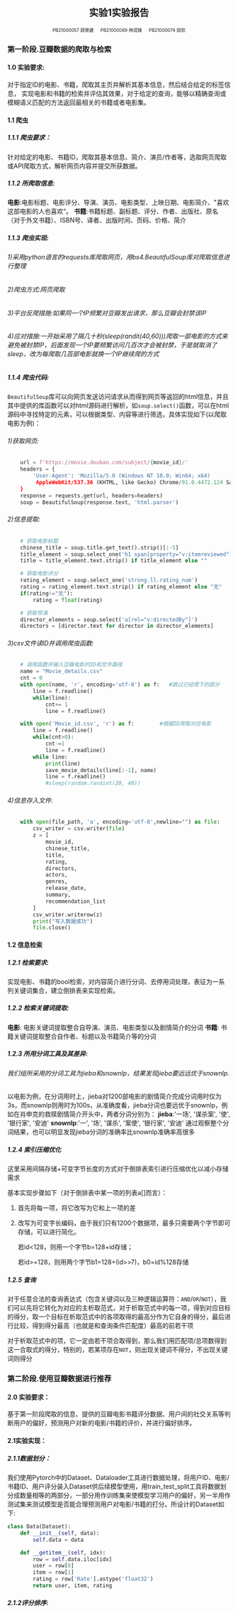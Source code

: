 ## <center> 实验1实验报告
<font size = 1> <center> PB21000057 顾荣建 &emsp; PB21000069 林润锋 &emsp; PB21000074 田钦 </center></font>

### 第一阶段.豆瓣数据的爬取与检索
#### 1.0 实验要求:
对于指定ID的电影、书籍，爬取其主页并解析其基本信息，然后结合给定的标签信息， 实现电影和书籍的检索并评估其效果，对于给定的查询，能够以精确查询或模糊语义匹配的方法返回最相关的书籍或者电影集。
#### 1.1 爬虫
##### 1.1.1 爬虫要求：
针对给定的电影、书籍ID，爬取其基本信息、简介、演员/作者等，选取网页爬取或API爬取方式，解析网页内容并提交所获数据。
##### 1.1.2 所爬取信息:
**电影**:电影标题、电影评分、导演、演员、电影类型、上映日期、电影简介、"喜欢这部电影的人也喜欢“。
**书籍**:书籍标题、副标题、评分、作者、出版社、原名（对于外文书籍）、ISBN号、译者、出版时间、页码、价格、简介

##### 1.1.3 爬虫实现:
###### 1)采用python语言的requests库爬取网页，用bs4.BeautifulSoup库对爬取信息进行整理
###### 2)爬虫方式:网页爬取
###### 3)平台反爬措施:如果同一个IP频繁对豆瓣发出请求，那么豆瓣会封禁该IP
###### 4)应对措施:一开始采用了隔几十秒(sleep(randit(40,60)))爬取一部电影的方式来避免被封禁IP，后面发现一个IP要频繁访问几百次才会被封禁，于是就取消了sleep，改为每爬取几百部电影就换一个IP继续爬的方式
##### 1.1.4 爬虫代码:

`BeautifulSoup`库可以向网页发送访问请求从而得到网页等返回的html信息，并且其中提供的库函数可以对html源码进行解析，如`soup.select()`函数，可以在html源码中寻找特定的元素，可以根据类型、内容等进行筛选，具体实现如下(以爬取电影为例)：

###### 1)获取网页:
```py
    url = f'https://movie.douban.com/subject/{movie_id}/'
    headers = {
        'User-Agent': 'Mozilla/5.0 (Windows NT 10.0; Win64; x64)
         AppleWebKit/537.36 (KHTML, like Gecko) Chrome/91.0.4472.124 Safari/537.36'
    }
    response = requests.get(url, headers=headers)
    soup = BeautifulSoup(response.text, 'html.parser')
```
###### 2)信息提取:
```py
    # 获取电影标题
    chinese_title = soup.title.get_text().strip()[:-5]
    title_element = soup.select_one('h1 span[property="v:itemreviewed"]')
    title = title_element.text.strip() if title_element else ""

    # 获取电影评分
    rating_element = soup.select_one('strong.ll.rating_num')
    rating = rating_element.text.strip() if rating_element else "无"
    if(rating!="无"):
        rating = float(rating)

    # 获取导演
    director_elements = soup.select('a[rel="v:directedBy"]')
    directors = [director.text for director in director_elements]
```
###### 3)csv文件读ID并调用爬虫函数:
```py
    # 调用函数并输入豆瓣电影的ID和文件路径
    name = "Movie_details.csv"
    cnt = 0
    with open(name, 'r', encoding='utf-8') as f:   #跳过已经爬下的部分
        line = f.readline()
        while(line):
            cnt+= 1
            line = f.readline()

    with open('Movie_id.csv', 'r') as f:        #根据ID爬取对应电影
        line = f.readline()
        while(cnt>0):
            cnt-=1
            line = f.readline()
        while line:
            print(line)
            save_movie_details(line[:-1], name)
            line = f.readline()
            #sleep(random.randint(20, 40))
```
###### 4)信息存入文件:
```py
    with open(file_path, 'a', encoding='utf-8',newline="") as file:
        csv_writer = csv.writer(file)
        z = [
            movie_id,
            chinese_title,
            title,
            rating,
            directors,
            actors,
            genres,
            release_date,
            summary,
            recommendation_list
        ]
        csv_writer.writerow(z)
        print("写入数据成功")
        file.close()
```
#### 1.2 信息检索
##### 1.2.1 检索要求:
实现电影、书籍的bool检索，对内容简介进行分词、去停用词处理，表征为一系列关键词集合，建立倒排表来实现检索。
##### 1.2.2 检索关键词提取:
**电影**: 电影关键词提取整合自导演、演员、电影类型以及剧情简介的分词
**书籍**: 书籍关键词提取整合自作者、标题以及书籍简介等的分词

##### 1.2.3 所用分词工具及其差异:
###### 我们组所采用的分词工具为jieba和snownlp，结果发现jieba要远远优于snownlp.
以电影为例，在分词用时上，jieba对1200部电影的剧情简介完成分词用时仅为3s，而snownlp则用时为100s，从准确度看，jieba分词也要远优于snownlp，例如在肖申克的救赎剧情简介开头中，两者分词分别为：
**jieba**:'一场', '谋杀案', '使', '银行家', '安迪'
**snownlp**:'一', '场', '谋杀', '案使', '银行家', '安迪'
通过观察整个分词结果，也可以明显发现jieba分词的准确率比snownlp准确率高很多
##### 1.2.4 索引压缩优化

这里采用间隔存储+可变字节长度的方式对于倒排表索引进行压缩优化以减小存储需求

基本实现步骤如下（对于倒排表中某一项的列表a[]而言）：

1. 首先将每一项，将它改写为它和上一项的差

2. 改写为可变字长编码，由于我们只有1200个数据项，最多只需要两个字节即可存储，可以进行简化。

   若id<128，则用一个字节b=128+id存储；

   若id>=128，则用两个字节b1=128+(id>>7)，b0=id%128存储

##### 1.2.5 查询

对于任意合法的查询表达式（包含关键词以及三种逻辑运算符：`AND`/`OR`/`NOT`），我们可以先将它转化为对应的主析取范式，对于析取范式中的每一项，得到对应目标的得分，取一个目标在析取范式中的各项取得的最高分作为它自身的得分，最后进行比较，得到得分最高（也就是和查询条件匹配度）最高的前若干项

对于析取范式中的项，它一定由若干项合取得到，那么我们用匹配项/总项数得到这一合取式的得分，特别的，若某项存在`NOT`，则出现关键词不得分，不出现关键词则得分



### 第二阶段.使用豆瓣数据进行推荐
#### 2.0 实验要求：
基于第一阶段爬取的信息、提供的豆瓣电影书籍评分数据、用户间的社交关系等判断用户的偏好，预测用户对新的电影/书籍的评价，并进行偏好排序。
#### 2.1实验实现：
##### 2.1.1数据划分：
我们使用Pytorch中的Dataset、Dataloader工具进行数据处理，将用户ID、电影/书籍ID、用户评分装入Dataset供后续模型使用，用train_test_split工具将数据划分成数量相等的两部分，一部分用作训练集来使模型学习用户的偏好，另一半用作测试集来测试模型是否能合理预测用户对电影/书籍的打分。所设计的Dataset如下:
```py
class Data(Dataset):
    def __init__(self, data):
        self.data = data

    def __getitem__(self, idx):
        row = self.data.iloc[idx]
        user = row[0]
        item = row[1]
        rating = row['Rate'].astype('float32')
        return user, item, rating
```
##### 2.1.2评分排序:
